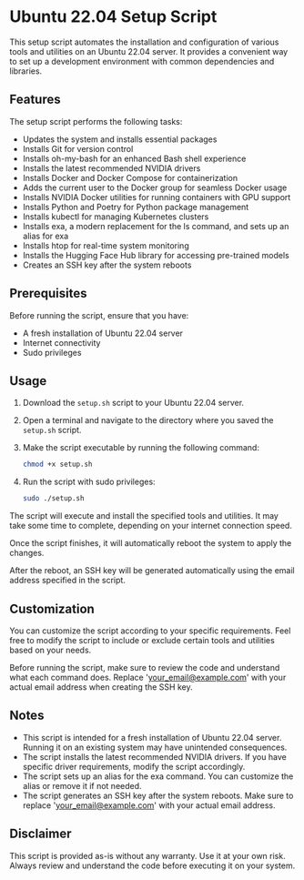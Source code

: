 # Ubuntu 22.04 Setup Script

This setup script automates the installation and configuration of various tools and utilities on an Ubuntu 22.04 server. It provides a convenient way to set up a development environment with common dependencies and libraries.

## Features

The setup script performs the following tasks:

- Updates the system and installs essential packages
- Installs Git for version control
- Installs oh-my-bash for an enhanced Bash shell experience
- Installs the latest recommended NVIDIA drivers
- Installs Docker and Docker Compose for containerization
- Adds the current user to the Docker group for seamless Docker usage
- Installs NVIDIA Docker utilities for running containers with GPU support
- Installs Python and Poetry for Python package management
- Installs kubectl for managing Kubernetes clusters
- Installs exa, a modern replacement for the ls command, and sets up an alias for exa
- Installs htop for real-time system monitoring
- Installs the Hugging Face Hub library for accessing pre-trained models
- Creates an SSH key after the system reboots

## Prerequisites

Before running the script, ensure that you have:

- A fresh installation of Ubuntu 22.04 server
- Internet connectivity
- Sudo privileges

## Usage

1. Download the `setup.sh` script to your Ubuntu 22.04 server.
2. Open a terminal and navigate to the directory where you saved the `setup.sh` script.
3. Make the script executable by running the following command:

   ```bash
   chmod +x setup.sh
   ```

4. Run the script with sudo privileges:

   ```bash
   sudo ./setup.sh
   ```

The script will execute and install the specified tools and utilities. It may take some time to complete, depending on your internet connection speed.

Once the script finishes, it will automatically reboot the system to apply the changes.

After the reboot, an SSH key will be generated automatically using the email address specified in the script.

## Customization

You can customize the script according to your specific requirements. Feel free to modify the script to include or exclude certain tools and utilities based on your needs.

Before running the script, make sure to review the code and understand what each command does. Replace 'your_email@example.com' with your actual email address when creating the SSH key.

## Notes

- This script is intended for a fresh installation of Ubuntu 22.04 server. Running it on an existing system may have unintended consequences.
- The script installs the latest recommended NVIDIA drivers. If you have specific driver requirements, modify the script accordingly.
- The script sets up an alias for the exa command. You can customize the alias or remove it if not needed.
- The script generates an SSH key after the system reboots. Make sure to replace 'your_email@example.com' with your actual email address.

## Disclaimer

This script is provided as-is without any warranty. Use it at your own risk. Always review and understand the code before executing it on your system.
